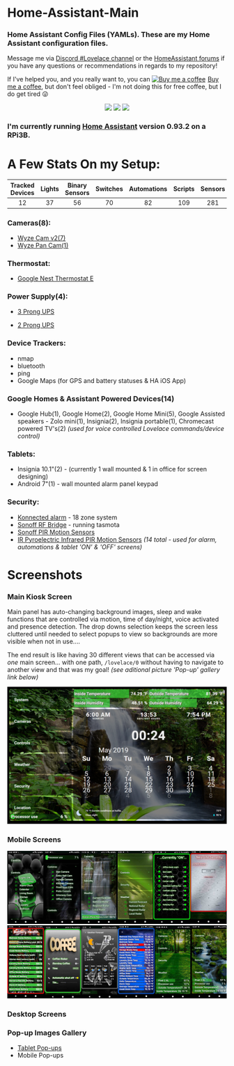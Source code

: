 # Home-Assistant-Main
### Home Assistant Config Files (YAMLs). These are my Home Assistant configuration files.

Message me via [Discord #Lovelace channel](https://discord.gg/aYTW2Z9) or the [HomeAssistant forums](https://community.home-assistant.io/t/dinotechs-may-24-new-mobile-popups-lovelace-screens/84271) if you have any questions or recommendations in regards to my repository! 

If I've helped you, and you really want to, you can <link href="https://fonts.googleapis.com/css?family=Cookie" rel="stylesheet"><a class="bmc-button" target="_blank" href="https://www.buymeacoffee.com/9lTxIVgZ3"><img src="https://www.buymeacoffee.com/assets/img/BMC-btn-logo.svg" alt="Buy me a coffee"><span style="margin-left:5px">Buy me a coffee</span></a>, but don't feel obliged - I'm not doing this for free coffee, but I do get tired :stuck_out_tongue_winking_eye: 

<p align="center">
  <img src="https://github.com/home-assistant/home-assistant-assets/blob/master/logo-round-192x192.png">
  <img src="https://github.com/home-assistant/home-assistant-assets/blob/master/loading-screen.gif">
  <img src="https://github.com/home-assistant/home-assistant-assets/blob/master/logo-round-192x192.png">
</p>

### I'm currently running [Home Assistant](https://home-assistant.io) version __0.93.2__ on a RPi3B.

# A Few Stats On my Setup:
| Tracked Devices | Lights | Binary Sensors | Switches | Automations | Scripts | Sensors | Alerts  |
|:---------------:|:------:|:--------------:|:--------:|:-----------:|:-------:|:-------:|:-------:|
|12               |37      |56              |70        |82           |109      |281      |12       | 

### Cameras(8):
* [Wyze Cam v2(7)](http://amzn.to/2QqoYsf)
* [Wyze Pan Cam(1)](http://amzn.to/2QqoYsf)

### Thermostat:
* [Google Nest Thermostat E](http://amzn.to/2Qpyqfe)

### Power Supply(4):
* [3 Prong UPS](http://amzn.to/2W0GKbD)

* [2 Prong UPS](http://amzn.to/2W6W5Yf)

### Device Trackers:
* nmap
* bluetooth
* ping
* Google Maps (for GPS and battery statuses & HA iOS App)

### Google Homes & Assistant Powered Devices(14) 
* Google Hub(1), Google Home(2), Google Home Mini(5), Google Assisted speakers - Zolo mini(1), Insignia(2), Insignia portable(1), Chromecast powered TV's(2)
*(used for voice controlled Lovelace commands/device control)*

### Tablets:
* Insignia 10.1"(2) - (currently 1 wall mounted & 1 in office for screen designing)
* Android 7"(1) - wall mounted alarm panel keypad

### Security:
* [Konnected alarm](http://amzn.to/2YIlunM) - 18 zone system
* [Sonoff RF Bridge](http://amzn.to/2QlTfIL) - running tasmota
* [Sonoff PIR Motion Sensors](http://amzn.to/2ExNXVA)
* [IR Pyroelectric Infrared PIR Motion Sensors](http://amzn.to/2YUfGI9)
*(14 total - used for alarm, automations & tablet 'ON' & 'OFF' screens)*

# Screenshots
### Main Kiosk Screen
Main panel has auto-changing background images, sleep and wake functions that are controlled via motion, time of day/night,  voice activated and presence detection. The drop downs selection keeps the screen less cluttered until needed to select popups to view so backgrounds are more visible when not in use....

The end result is like having 30 different views that can be accessed via *_one_* main screen... with one path, `/lovelace/0` without having to navigate to another view and that was my goal! *(see aditional picture 'Pop-up' gallery link below)*

<img src="https://github.com/Dino-Tech/Home-Assistant-Main/blob/master/screenshots_tablet/1.png" />

### Mobile Screens

<img src="https://github.com/Dino-Tech/Home-Assistant-Main/blob/master/screenshots_tablet/mobile1.jpg" />
<img src="https://github.com/Dino-Tech/Home-Assistant-Main/blob/master/screenshots_tablet/mobile2.jpg" />

### Desktop Screens

### Pop-up Images Gallery
* [Tablet Pop-ups](https://imgur.com/a/tbY9HW2)
* Mobile Pop-ups
